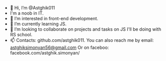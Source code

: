 - 👋 Hi, I’m @Astghik011
- I'm a noob in IT.
- 👀 I’m interested in front-end development.
- 🌱 I’m currently learning JS.
- 💞️ I’m looking to collaborate on projects and tasks on JS I'll be doing with RS school.
- 📫 Contacts: github.com/astghik011. 
You can also reach me by email: astghiksimonyan56@gmail.com
Or on faceboo: facebook.com/astghik.simonyan/

<!---
Astghik011/Astghik011 is a ✨ special ✨ repository because its `README.md` (this file) appears on your GitHub profile.
You can click the Preview link to take a look at your changes.
--->
